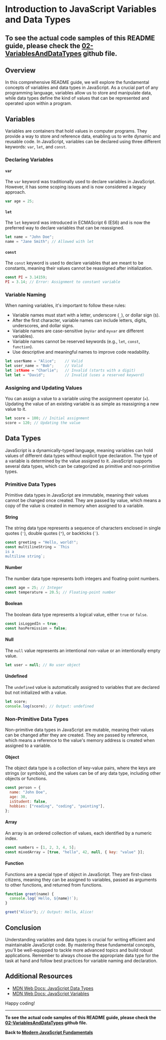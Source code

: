 # Introduction to JavaScript Variables and Data Types

## To see the actual code samples of this README guide, please check the [02-VariablesAndDataTypes](https://github.com/GunaPalanivel/Modern-JavaScript-Fundamentals/tree/main/02-VariablesAndDataTypes) github file.

## Overview

In this comprehensive README guide, we will explore the fundamental concepts of variables and data types in JavaScript. As a crucial part of any programming language, variables allow us to store and manipulate data, while data types define the kind of values that can be represented and operated upon within a program.

## Variables

Variables are containers that hold values in computer programs. They provide a way to store and reference data, enabling us to write dynamic and reusable code. In JavaScript, variables can be declared using three different keywords: `var`, `let`, and `const`.

### Declaring Variables

#### `var`

The `var` keyword was traditionally used to declare variables in JavaScript. However, it has some scoping issues and is now considered a legacy approach.

```javascript
var age = 25;
```

#### `let`

The `let` keyword was introduced in ECMAScript 6 (ES6) and is now the preferred way to declare variables that can be reassigned.

```javascript
let name = "John Doe";
name = "Jane Smith"; // Allowed with let
```

#### `const`

The `const` keyword is used to declare variables that are meant to be constants, meaning their values cannot be reassigned after initialization.

```javascript
const PI = 3.14159;
PI = 3.14; // Error: Assignment to constant variable
```

### Variable Naming

When naming variables, it's important to follow these rules:

- Variable names must start with a letter, underscore (`_`), or dollar sign (`$`).
- After the first character, variable names can include letters, digits, underscores, and dollar signs.
- Variable names are case-sensitive (`myVar` and `myvar` are different variables).
- Variable names cannot be reserved keywords (e.g., `let`, `const`, `function`).
- Use descriptive and meaningful names to improve code readability.

```javascript
let userName = "Alice";    // Valid
let user_name = "Bob";     // Valid
let 1stName = "Charlie";   // Invalid (starts with a digit)
let let = "David";         // Invalid (uses a reserved keyword)
```

### Assigning and Updating Values

You can assign a value to a variable using the assignment operator (`=`). Updating the value of an existing variable is as simple as reassigning a new value to it.

```javascript
let score = 100; // Initial assignment
score = 120; // Updating the value
```

## Data Types

JavaScript is a dynamically-typed language, meaning variables can hold values of different data types without explicit type declaration. The type of a variable is determined by the value assigned to it. JavaScript supports several data types, which can be categorized as primitive and non-primitive types.

### Primitive Data Types

Primitive data types in JavaScript are immutable, meaning their values cannot be changed once created. They are passed by value, which means a copy of the value is created in memory when assigned to a variable.

#### String

The string data type represents a sequence of characters enclosed in single quotes (`'`), double quotes (`"`), or backticks (`` ` ``).

```javascript
const greeting = "Hello, world!";
const multilineString = `This
is a
multiline string`;
```

#### Number

The number data type represents both integers and floating-point numbers.

```javascript
const age = 25; // Integer
const temperature = 20.5; // Floating-point number
```

#### Boolean

The boolean data type represents a logical value, either `true` or `false`.

```javascript
const isLoggedIn = true;
const hasPermission = false;
```

#### Null

The `null` value represents an intentional non-value or an intentionally empty value.

```javascript
let user = null; // No user object
```

#### Undefined

The `undefined` value is automatically assigned to variables that are declared but not initialized with a value.

```javascript
let score;
console.log(score); // Output: undefined
```

### Non-Primitive Data Types

Non-primitive data types in JavaScript are mutable, meaning their values can be changed after they are created. They are passed by reference, which means a reference to the value's memory address is created when assigned to a variable.

#### Object

The object data type is a collection of key-value pairs, where the keys are strings (or symbols), and the values can be of any data type, including other objects or functions.

```javascript
const person = {
  name: "John Doe",
  age: 30,
  isStudent: false,
  hobbies: ["reading", "coding", "painting"],
};
```

#### Array

An array is an ordered collection of values, each identified by a numeric index.

```javascript
const numbers = [1, 2, 3, 4, 5];
const mixedArray = [true, "hello", 42, null, { key: "value" }];
```

#### Function

Functions are a special type of object in JavaScript. They are first-class citizens, meaning they can be assigned to variables, passed as arguments to other functions, and returned from functions.

```javascript
function greet(name) {
  console.log(`Hello, ${name}!`);
}

greet("Alice"); // Output: Hello, Alice!
```

## Conclusion

Understanding variables and data types is crucial for writing efficient and maintainable JavaScript code. By mastering these fundamental concepts, you'll be well-equipped to tackle more advanced topics and build robust applications. Remember to always choose the appropriate data type for the task at hand and follow best practices for variable naming and declaration.

## Additional Resources

- [MDN Web Docs: JavaScript Data Types](https://developer.mozilla.org/en-US/docs/Web/JavaScript/Data_structures)
- [MDN Web Docs: JavaScript Variables](https://developer.mozilla.org/en-US/docs/Web/JavaScript/Guide/Grammar_and_types#Variables)

Happy coding!

---

**To see the actual code samples of this README guide, please check the [02-VariablesAndDataTypes](https://github.com/GunaPalanivel/Modern-JavaScript-Fundamentals/tree/main/02-VariablesAndDataTypes) github file.**

**Back to [Modern JavaScript Fundamentals](https://gunapalanivel.github.io/Modern-JavaScript-Fundamentals/)**
